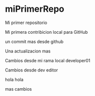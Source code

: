 # miPrimerRepo

Mi primer repositorio

Mi primera contribicion local para GitHub

un commit mas desde github

Una actualizacion mas 

Cambios desde mi rama local developer01

Cambios desde dev editor

hola hola

mas cambios 
